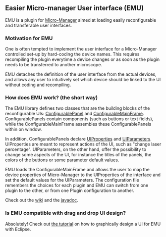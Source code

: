 ## Easier Micro-manager User interface (EMU)

EMU is a plugin for [Micro-Manager](https://micro-manager.org/wiki/Micro-Manager) aimed at loading easily reconfigurable and transferable user interfaces. 

### Motivation for EMU

One is often tempted to implement the user interface for a Micro-Manager controlled set-up by hard-coding the device names. This requires recompiling the plugin everytime a device changes or as soon as the plugin needs to be transferred to another microscope.

EMU detaches the definition of the user interface from the actual devices, and allows any user to intuitively set which device should be linked to the UI without coding and recompiling.  

### How does EMU work? (the short way)

The EMU library defines two classes that are the building blocks of the reconfigurable UIs: [ConfigurablePanel](https://jdeschamps.github.io/EMU/main/java/embl/rieslab/emu/ui/ConfigurablePanel.html) and [ConfigurableMainFrame](https://jdeschamps.github.io/EMU/main/java/embl/rieslab/emu/ui/ConfigurableMainFrame.html). ConfigurablePanels contain components (such as buttons or text fields), while the ConfigurableMainFrame assembles these ConfigurablePanels within on window.

In addition, ConfigurablePanels declare [UIProperties](https://jdeschamps.github.io/EMU/main/java/embl/rieslab/emu/ui/uiproperties/UIProperty.html) and [UIParameters](https://jdeschamps.github.io/EMU/main/java/embl/rieslab/emu/ui/uiparameters/UIParameter.html). UIProperties are meant to represent actions of the UI, such as "change laser percentage". UIParameters, on the other hand, offer the possibility to change some aspects of the UI, for instance the titles of the panels, the colors of the buttons or some parameter default values.

EMU loads the ConfigurableMainFrame and allows the user to map the device properties of Micro-Manager to the UIProperties of the interface and set the default values for the UIParameters. The configuration file remembers the choices for each plugin and EMU can switch from one plugin to the other, or from one Plugin configuration to another.

Check out the [wiki](https://github.com/jdeschamps/EMU/wiki) and the [javadoc](https://jdeschamps.github.io/EMU).

### Is EMU compatible with drag and drop UI design?

Absolutely! Check out [the tutorial](tutorial) on how to graphically design a UI for EMU with Eclipse.

